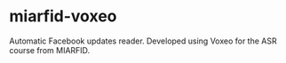# miarfid-voxeo

Automatic Facebook updates reader. Developed using Voxeo for the ASR course from MIARFID.
